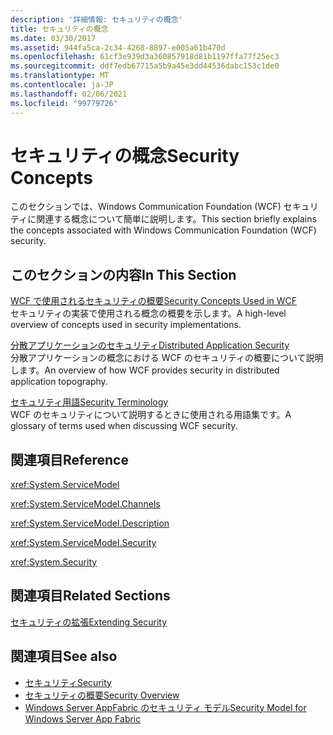```yaml
---
description: '詳細情報: セキュリティの概念'
title: セキュリティの概念
ms.date: 03/30/2017
ms.assetid: 944fa5ca-2c34-4268-8897-e005a61b470d
ms.openlocfilehash: 61cf3e939d3a360857918d81b1197ffa77f25ec3
ms.sourcegitcommit: ddf7edb67715a5b9a45e3dd44536dabc153c1de0
ms.translationtype: MT
ms.contentlocale: ja-JP
ms.lasthandoff: 02/06/2021
ms.locfileid: "99779726"
---
```

# <a name="security-concepts"></a><span data-ttu-id="f183d-103">セキュリティの概念</span><span class="sxs-lookup"><span data-stu-id="f183d-103">Security Concepts</span></span>

<span data-ttu-id="f183d-104">このセクションでは、Windows Communication Foundation (WCF) セキュリティに関連する概念について簡単に説明します。</span><span class="sxs-lookup"><span data-stu-id="f183d-104">This section briefly explains the concepts associated with Windows Communication Foundation (WCF) security.</span></span>  
  
## <a name="in-this-section"></a><span data-ttu-id="f183d-105">このセクションの内容</span><span class="sxs-lookup"><span data-stu-id="f183d-105">In This Section</span></span>  

 [<span data-ttu-id="f183d-106">WCF で使用されるセキュリティの概要</span><span class="sxs-lookup"><span data-stu-id="f183d-106">Security Concepts Used in WCF</span></span>](security-concepts-used-in-wcf.md)  
 <span data-ttu-id="f183d-107">セキュリティの実装で使用される概念の概要を示します。</span><span class="sxs-lookup"><span data-stu-id="f183d-107">A high-level overview of concepts used in security implementations.</span></span>  
  
 [<span data-ttu-id="f183d-108">分散アプリケーションのセキュリティ</span><span class="sxs-lookup"><span data-stu-id="f183d-108">Distributed Application Security</span></span>](distributed-application-security.md)  
 <span data-ttu-id="f183d-109">分散アプリケーションの概念における WCF のセキュリティの概要について説明します。</span><span class="sxs-lookup"><span data-stu-id="f183d-109">An overview of how WCF provides security in distributed application topography.</span></span>  
  
 [<span data-ttu-id="f183d-110">セキュリティ用語</span><span class="sxs-lookup"><span data-stu-id="f183d-110">Security Terminology</span></span>](wcf-security-terminology.md)  
 <span data-ttu-id="f183d-111">WCF のセキュリティについて説明するときに使用される用語集です。</span><span class="sxs-lookup"><span data-stu-id="f183d-111">A glossary of terms used when discussing WCF security.</span></span>  
  
## <a name="reference"></a><span data-ttu-id="f183d-112">関連項目</span><span class="sxs-lookup"><span data-stu-id="f183d-112">Reference</span></span>  

 <xref:System.ServiceModel>  
  
 <xref:System.ServiceModel.Channels>  
  
 <xref:System.ServiceModel.Description>  
  
 <xref:System.ServiceModel.Security>  
  
 <xref:System.Security>  
  
## <a name="related-sections"></a><span data-ttu-id="f183d-113">関連項目</span><span class="sxs-lookup"><span data-stu-id="f183d-113">Related Sections</span></span>  

 [<span data-ttu-id="f183d-114">セキュリティの拡張</span><span class="sxs-lookup"><span data-stu-id="f183d-114">Extending Security</span></span>](../extending/extending-security.md)  
  
## <a name="see-also"></a><span data-ttu-id="f183d-115">関連項目</span><span class="sxs-lookup"><span data-stu-id="f183d-115">See also</span></span>

- [<span data-ttu-id="f183d-116">セキュリティ</span><span class="sxs-lookup"><span data-stu-id="f183d-116">Security</span></span>](security.md)
- [<span data-ttu-id="f183d-117">セキュリティの概要</span><span class="sxs-lookup"><span data-stu-id="f183d-117">Security Overview</span></span>](security-overview.md)
- <span data-ttu-id="f183d-118">[Windows Server AppFabric のセキュリティ モデル](/previous-versions/appfabric/ee677202(v=azure.10))</span><span class="sxs-lookup"><span data-stu-id="f183d-118">[Security Model for Windows Server App Fabric](/previous-versions/appfabric/ee677202(v=azure.10))</span></span>
